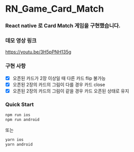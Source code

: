 # RN_Game_Card_Match

### React native 로 Card Match 게임을 구현했습니다.

### 데모 영상 링크

https://youtu.be/3H5pPNH135g

### 구현 사항

- [x] 오픈된 카드가 2장 이상일 때 다른 카드 flip 불가능
- [x] 오픈된 2장의 카드의 그림이 다를 경우 카드 close
- [x] 오픈된 2장의 카드의 그림이 같을 경우 카드 오픈된 상태로 유지

### Quick Start

```bash
npm run ios
npm run android
```

또는

```bash
yarn ios
yarn android
```
